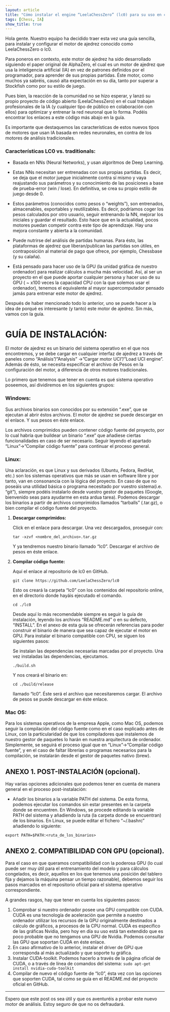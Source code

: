 ```yaml
---
layout: article
title: "Cómo instalar el engine “LeelaChessZero” (lc0) para su uso en cualquier interfaz de ajedrez."
tags: [Chess, IA]
show_title: true
---
```


Hola gente. Nuestro equipo ha decidido traer esta vez una guía sencilla, para instalar y configurar el motor de ajedrez conocido como LeelaChessZero o lc0.

Para poneros en contexto, este motor de ajedrez ha sido desarrollado siguiendo el paper original de AlphaZero, el cual es un motor de ajedrez que usa la inteligencia artificial (IA) en vez de patrones definidos por el programador, para aprender de sus propias partidas. Éste motor, como muchos ya sabréis, causó alta expectación en su día, tanto por superar a Stockfish como por su estilo de juego.

Pues bien, la reacción de la comunidad no se hizo esperar, y lanzó su propio proyecto de código abierto (LeelaChessZero) en el cual trabajan profesionales de la IA (y cualquier tipo de público en colaboración con ellos) para optimizar y entrenar la red neuronal que lo forma. Podéis encontrar los enlaces a este código más abajo en la guía.

Es importante que destaquemos las características de estos nuevos tipos de motores que usan IA basada en redes neuronales, en contra de los motores de análisis tradicionales.

### Características LC0 vs. traditionals:

- Basada en NNs (Neural Networks), y usan algoritmos de Deep Learning.

- Estas NNs necesitan ser entrenadas con sus propias partidas. Es decir, se deja que el motor juegue inicialmente contra sí mismo y vaya reajustando sus parámetros y su conocimiento de las posiciones a base de prueba-error (win / lose). En definitiva, se crea su propio estilo de juego desde 0.

- Estos parámetros (conocidos como pesos o “weights”), son entrenados, almacenables, exportables y reutilizables. Es decir, podríamos coger los pesos calculados por otro usuario, seguir entrenando la NN, mejorar los iniciales y guardar el resultado. Esto hace que en la actualidad, pocos motores puedan competir contra este tipo de aprendizaje. Hay una mejora constante y abierta a la comunidad.

- Puede nutrirse del análisis de partidas humanas. Para ésto, las plataformas de ajedrez que liberan/publican las partidas son útiles, en contraposición al material de pago que ofrece, por ejemplo, Chessbase (y su calaña).

- Está pensado para hacer uso de la GPU (la unidad gráfica de nuestro ordenador) para realizar cálculos a mucha más velocidad. Así, al ser un proyecto en el que puede aportar cualquier persona y hacer uso de su GPU ( ~ x100 veces la capacidad CPU con la que solemos usar el ordenador), tenemos el equivalente al mayor supercomputador pensado jamás para entrenar este motor de ajedrez.

Después de haber mencionado todo lo anterior, uno se puede hacer a la idea de porqué es interesante (y tanto) este motor de ajedrez. Sin más, vamos con la guía.

# GUÍA DE INSTALACIÓN:

El motor de ajedrez es un binario del sistema operativo en el que nos encontremos, y se debe cargar en cualquier interfaz de ajedrez a través de paneles como “Análisis”/”Analysis” ->”Cargar motor UCI”/”Load UCI engine”. Además de ésto, se necesita especificar el archivo de Pesos en la configuración del motor, a diferencia de otros motores tradicionales.

Lo primero que tenemos que tener en cuenta es qué sistema operativo poseemos, así dividiremos en los siguientes grupos:

### Windows:

Sus archivos binarios son conocidos por su extensión “.exe”, que se ejecutan al abrir éstos archivos. El motor de ajedrez se puede descargar en el enlace. Y sus pesos en éste enlace.

Los archivos comprimidos pueden contener código fuente del proyecto, por lo cual habría que buildear un binario “.exe” que añadiese ciertas funcionalidades en caso de ser necesario. Seguir leyendo el apartado “Linux”->”Compilar código fuente” para continuar el proceso general.

### Linux:

Una aclaración, es que Linux y sus derivados (Ubuntu, Fedora, RedHat, etc.) son los sistemas operativos que más se usan en software libre y por tanto, van en consonancia con la lógica del proyecto. En caso de que no poseáis una utilidad básica o programa necesitado por vuestro sistema(i.e. “git”), siempre podéis instalarlo desde vuestro gestor de paquetes (Google, bienvenido seas para ayudarme en esta ardua tarea). Podemos descargar los binarios a partir de archivos comprimidos llamados “tarballs” (.tar.gz), o bien compilar el código fuente del proyecto.

1. **Descargar comprimidos:**

    Click en el enlace para descargar. Una vez descargados, proseguir con:

    `tar -xzvf <nombre_del_archivo>.tar.gz`
    
    Y ya tendremos nuestro binario llamado “lc0”. Descargar el archivo de pesos en éste enlace.

2. **Compilar código fuente:**

    Aquí el enlace al repositorio de lc0 en GitHub.

    `git clone https://github.com/LeelaChessZero/lc0`

    Esto os creará la carpeta “lc0” con los contenidos del repositorio online, en el directorio donde hayáis ejecutado el comando.

    `cd ./lc0`

    Desde aquí lo más recomendable siempre es seguir la guía de instalación, leyendo los archivos “README.md” o en su defecto, “INSTALL”. En el anexo de esta guía se ofrecerán referencias para poder construir el binario de manera que sea capaz de ejecutar el motor en GPU. Para instalar el binario compatible con CPU, se siguen los siguientes pasos:

    Se instalan las dependencias necesarias marcadas por el proyecto. Una vez instaladas las dependencias, ejecutamos.

    `./build.sh`

    Y nos creará el binario en:

    `cd ./build/release`

    llamado “lc0”. Éste será el archivo que necesitaremos cargar. El archivo de pesos se puede descargar en éste enlace.

### Mac OS:

Para los sistemas operativos de la empresa Apple, como Mac OS, podemos seguir la compilación del código fuente como en el caso explicado antes de Linux, con la particularidad de que los compiladores que instalemos de nuestro gestor de paquetes lo harán en nuestra arquitectura de ordenador. Simplemente, se seguirá el proceso igual que en “Linux”->”Compilar código fuente”, y en el caso de faltar librerías o programas necesarios para la compilación, se instalarán desde el gestor de paquetes nativo (brew).

## ANEXO 1. POST-INSTALACIÓN (opcional).

Hay varias opciones adicionales que podemos tener en cuenta de manera general en el proceso post-instalación:

- Añadir los binarios a la variable PATH del sistema. De esta forma, podemos ejecutar los comandos sin estar presentes en la carpeta donde se encuentren. En Windows, se procede editando la variable PATH del sistema y añadiendo la ruta (la carpeta donde se encuentran) de los binarios. En Linux, se puede editar el fichero “~/.bashrc” añadiendo lo siguiente:

`export PATH=$PATH:<ruta_de_los_binarios>`


## ANEXO 2. COMPATIBILIDAD CON GPU (opcional).

Para el caso en que queramos compatibilidad con la poderosa GPU (lo cual puede ser muy útil para el entrenamiento del modelo y para cálculos congelados, es decir, aquellos en los que tenemos una posición del tablero fija y dejamos la máquina pensar un tiempo razonable), debemos seguir los pasos marcados en el repositorio oficial para el sistema operativo correspondiente.

A grandes rasgos, hay que tener en cuenta los siguientes pasos:

1. Comprobar si nuestro ordenador posee una GPU compatible con CUDA. CUDA es una tecnología de aceleración que permite a nuestro ordenador utilizar los recursos de la GPU originalmente destinados a cálculo de gráficos, a procesos de la CPU normal. CUDA es específico de las gráficas Nvidia, pero hoy en día su uso está tan extendido que es poco probable que no tengamos una GPU de Nvidia. Podemos consultar las GPU que soportan CUDA en éste enlace.
2. En caso afirmativo de lo anterior, instalar el driver de GPU que corresponda al más actualizado y que soporte tu gráfica.
3. Instalar CUDA-toolkit. Podemos hacerlo a través de la página oficial de CUDA, o a través de línea de comandos del sistema: `sudo apt-get install nvidia-cuda-toolkit`
4. Compilar de nuevo el código fuente de “lc0”, ésta vez con las opciones que soporten CUDA, tal como se guía en el README.md del proyecto oficial en GitHub.

-------------------------------
Espero que este post os sea útil y que os aventuréis a probar este nuevo motor de análisis. Estoy seguro de que no os defraudará.



